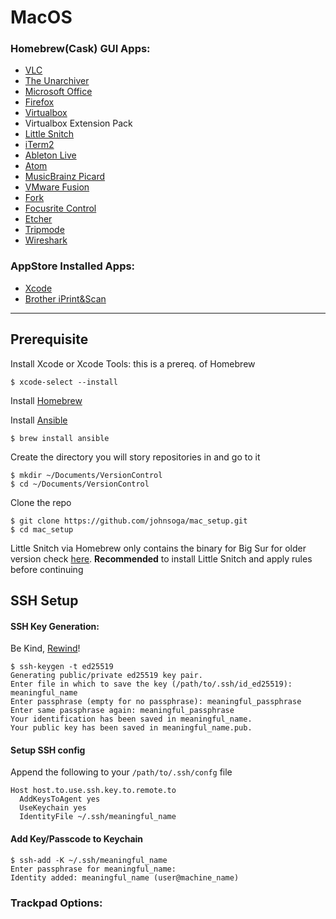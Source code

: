 # MacOS

### Homebrew(Cask) GUI Apps:
- [VLC](https://www.videolan.org/vlc/index.html)
- [The Unarchiver](https://theunarchiver.com/)
- [Microsoft Office](https://products.office.com/en-us/mac/microsoft-office-for-mac)
- [Firefox](https://www.mozilla.org/en-US/firefox/)
- [Virtualbox](https://www.virtualbox.org/)
- Virtualbox Extension Pack
- [Little Snitch](https://www.obdev.at/products/littlesnitch/index.html)
- [iTerm2](https://www.iterm2.com/)
- [Ableton Live](https://www.ableton.com/en/)
- [Atom](https://atom.io/)
- [MusicBrainz Picard](https://picard.musicbrainz.org/)
- [VMware Fusion](https://www.vmware.com/products/fusion.html)
- [Fork](https://git-fork.com/)
- [Focusrite Control](https://focusrite.com/en/focusrite-control)
- [Etcher](https://www.balena.io/etcher/)
- [Tripmode](https://www.tripmode.ch/)
- [Wireshark](https://www.wireshark.org/)

### AppStore Installed Apps:
- [Xcode](https://apps.apple.com/us/app/xcode/id497799835)
- [Brother iPrint&Scan](https://apps.apple.com/us/app/brother-iprint-scan/id1193539993)

***
## Prerequisite
Install Xcode or Xcode Tools: this is a prereq. of Homebrew

```
$ xcode-select --install
```
Install [Homebrew](https://docs.brew.sh/Installation)

Install [Ansible](https://www.ansible.com/)
```
$ brew install ansible
```

Create the directory you will story repositories in and go to it
```
$ mkdir ~/Documents/VersionControl
$ cd ~/Documents/VersionControl
```

Clone the repo
```
$ git clone https://github.com/johnsoga/mac_setup.git
$ cd mac_setup
```

Little Snitch via Homebrew only contains the binary for Big Sur for older version check [here](https://www.obdev.at/products/littlesnitch/download-previous-versions.html). **Recommended** to install Little Snitch and apply rules before continuing

## SSH Setup
#### SSH Key Generation:
Be Kind, [Rewind](https://www.ssh.com/ssh/keygen)!

```
$ ssh-keygen -t ed25519
Generating public/private ed25519 key pair.
Enter file in which to save the key (/path/to/.ssh/id_ed25519): meaningful_name
Enter passphrase (empty for no passphrase): meaningful_passphrase
Enter same passphrase again: meaningful_passphrase
Your identification has been saved in meaningful_name.
Your public key has been saved in meaningful_name.pub.
```

#### Setup SSH config
Append the following to your `/path/to/.ssh/confg` file
```
Host host.to.use.ssh.key.to.remote.to
  AddKeysToAgent yes
  UseKeychain yes
  IdentityFile ~/.ssh/meaningful_name
```

#### Add Key/Passcode to Keychain
```
$ ssh-add -K ~/.ssh/meaningful_name
Enter passphrase for meaningful_name:
Identity added: meaningful_name (user@machine_name)
```

### Trackpad Options:
